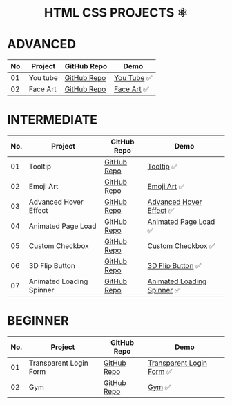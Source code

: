 
<h1 align=center> HTML CSS PROJECTS ⚛ </h1>

# ADVANCED

No. | Project        | GitHub Repo            | Demo
--|-----------|------------------------|---
01| You tube | [GitHub Repo](https://github.com/rash-123/you-tube) | [You Tube](https://rash-123.github.io/you-tube/) ✅
02| Face Art | [GitHub Repo](https://github.com/rash-123/face-art) | [Face Art](https://rash-123.github.io/face-art/) ✅


# INTERMEDIATE

No. | Project        | GitHub Repo            | Demo
--|-----------|------------------------|---
01| Tooltip | [GitHub Repo](https://github.com/rash-123/tooltip) | [Tooltip](https://rash-123.github.io/tooltip/) ✅
02| Emoji Art | [GitHub Repo](https://github.com/rash-123/emoji-art) | [Emoji Art](https://rash-123.github.io/emoji-art/) ✅
03| Advanced Hover Effect | [GitHub Repo](https://github.com/rash-123/advanced-hover-effect) | [Advanced Hover Effect](https://rash-123.github.io/advanced-hover-effect/) ✅
04| Animated Page Load | [GitHub Repo](https://github.com/rash-123/animated-page-loading) | [Animated Page Load](https://rash-123.github.io/animated-page-loading/) ✅
05| Custom Checkbox | [GitHub Repo](https://github.com/rash-123/custom-checkbox) | [Custom Checkbox](https://rash-123.github.io/custom-checkbox/) ✅
06| 3D Flip Button | [GitHub Repo](https://github.com/rash-123/3D-flip-button) | [3D Flip Button](https://rash-123.github.io/3D-flip-button/) ✅
07| Animated Loading Spinner | [GitHub Repo](https://github.com/rash-123/animated-loading-spinner) | [Animated Loading Spinner](https://rash-123.github.io/animated-loading-spinner/) ✅
# BEGINNER

No. | Project        | GitHub Repo            | Demo
--|-----------|------------------------|---
01| Transparent Login Form | [GitHub Repo](https://github.com/rash-123/transparent-login-form) | [Transparent Login Form](https://rash-123.github.io/transparent-login-form/) ✅
02| Gym | [GitHub Repo](https://github.com/rash-123/gym) | [Gym](https://rash-123.github.io/gym/) ✅

